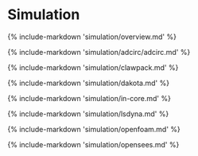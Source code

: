 # Simulation

{% include-markdown 'simulation/overview.md' %}

{% include-markdown 'simulation/adcirc/adcirc.md' %}

{% include-markdown 'simulation/clawpack.md' %}

{% include-markdown 'simulation/dakota.md' %}

{% include-markdown 'simulation/in-core.md' %}

{% include-markdown 'simulation/lsdyna.md' %}

{% include-markdown 'simulation/openfoam.md' %}

{% include-markdown 'simulation/opensees.md' %}
